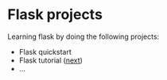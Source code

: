 # Flask projects

Learning flask by doing the following projects:
- Flask quickstart
- Flask tutorial ([next](https://flask.palletsprojects.com/en/2.0.x/tutorial/database/))
- ...